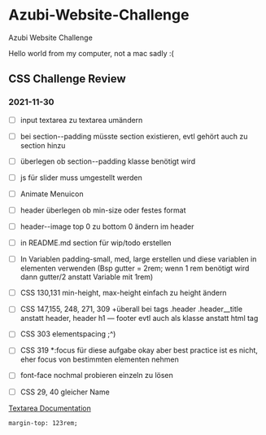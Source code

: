 # Azubi-Website-Challenge
Azubi Website Challenge

Hello world from my computer, not a mac sadly :(


## CSS Challenge Review
### 2021-11-30


- [ ] input textarea zu textarea umändern

- [ ] bei section--padding müsste section existieren, evtl gehört auch zu section hinzu

- [ ] überlegen ob section--padding klasse benötigt wird

- [ ] js für slider muss umgestellt werden

- [ ] Animate Menuicon 

- [ ] header überlegen ob min-size oder festes format

- [ ] header--image top 0 zu bottom 0 ändern im header 

- [ ] in README.md section für wip/todo erstellen

- [ ] In Variablen padding-small, med, large erstellen und diese variablen in elementen verwenden (Bsp gutter = 2rem; wenn 1 rem benötigt wird dann gutter/2 anstatt Variable mit 1rem)

- [ ] CSS 130,131 min-height, max-height einfach zu height ändern

- [ ] CSS 147,155, 248, 271, 309 +überall bei tags .header .header__title anstatt header, header h1 — footer evtl auch als klasse anstatt html tag

- [ ] CSS 303 elementspacing ;^)

- [ ] CSS 319 *:focus für diese aufgabe okay aber best practice ist es nicht, eher focus von bestimmten elementen nehmen

- [ ] font-face nochmal probieren einzeln zu lösen

- [ ] CSS 29, 40 gleicher Name 

[Textarea Documentation](https://developer.mozilla.org/en-US/docs/Web/HTML/Element/textarea)

```margin-top: 123rem;```